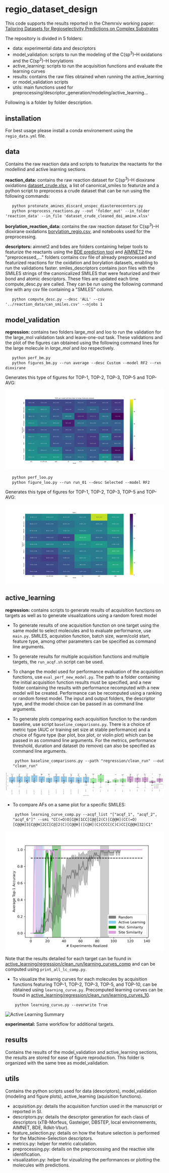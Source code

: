 # regio_dataset_design

This code supports the results reported in the Chemrxiv working paper: [Tailoring Datasets for Regioselectivity Predictions on Complex Substrates](https://chemrxiv.org/engage/chemrxiv/article-details/670af7ffcec5d6c142f850d3)

The repository is divided in 5 folders:
 - data:             experimental data and descriptors
 - model_validation: scripts to run the modeling of the C(sp<sup>3</sup>)–H oxidations and the C(sp<sup>2</sup>)–H borylations
 - active_learning:  scripts to run the acquisition functions and evaluate the learning curves
 - results:          contains the raw files obtained when running the active_learning or model_validation scripts
 - utils:            main functions used for preprocessing/descriptor_generation/modeling/active_learning...

Following is a folder by folder description.

## installation

For best usage please install a conda environement using the ```regio_data.yml``` file.


## data

Contains the raw reaction data and scripts to featurize the reactants for the modellind and active learning sections

   **reaction_data:** contains the raw reaction dataset for C(sp<sup>3</sup>)–H dioxirane oxidations [dataset_crude.xlsx](https://github.com/ReismanLab/regiochem/blob/main/data/reaction_data/dataset_crude.xlsx), a list of canonical_smiles to featurize and a python script to preprocess a crude dataset that can be run using the following commands:
     
 
       python protonate_amines_discard_unspec_diastereocenters.py
       python preprocess_reactions.py --out 'folder_out' --in_folder 'reaction_data' --in_file 'dataset_crude_cleaned_doi_amine.xlsx'


   **borylation_reaction_data:** contains the raw reaction dataset for C(sp<sup>3</sup>)–H dioxirane oxidations [borylation_regio.csv](https://github.com/ReismanLab/regiochem/blob/main/data/borylation_reaction_data/borylation_regio.csv), and notebooks used for the preprocessing.


   **descriptors:**
           aimnet2 and bdes are folders containing helper tools to featurize the reactants using the [BDE prediction tool](https://github.com/patonlab/BDE-db2) and [AIMNET2](https://github.com/isayevlab/AIMNet2)
           the "preprocessed_..." folders contains csv file of already preprocessed and featurized reactions for the oxidation and borylation datasets, enabling to run the validations faster.
           smiles_descriptors contains json files with the SMILES strings of the canonicalized SMILES that were featurized and their bond and atomic descriptors. These files are updated each time compute_desc.py are called. They can be run using the following command line with any csv file containing a "SMILES" column.
           
       python compute_desc.py --desc 'ALL' --csv '../reaction_data/can_smiles.csv' --njobs 1


   
## model_validation

   **regression:**  contains two folders large_mol and loo to run the validation for the large_mol validation task and leave-one-out task. These validations and the plot of the figures can obtained using the following command lines for the large molecule in *large_mol* and *loo* respectively. 
     
       python perf_bm.py
       python figures_bm.py --run average --desc Custom --model RF2 --rxn dioxirane

Generates this type of figures for TOP-1, TOP-2, TOP-3, TOP-5 and TOP-AVG:
       
![TOP-1 for the predictions on large molecules](model_validation/regression/large_mol/dioxirane/average/heatmap_TOP1.png)

       python perf_loo.py
       python figure_loo.py --run run_01 --desc Selected --model RF2

Generates this type of figures for TOP-1, TOP-2, TOP-3, TOP-5 and TOP-AVG:
       
![TOP-1 for the predictions on loo](model_validation/regression/loo/dioxirane/average/heatmap_TOP-1.png)
       
## active_learning

**regression:** contains scripts to generate results of acquisition functions on targets as well as to generate visualizations using a random forest model

- To generate results of one acquisition function on one target using the same model to select molecules and to evaluate performance, use ```main.py```. SMILES, acquistion function, batch size, warm/cold start, feature type, among other parameters can be specified as command line arguments.
         
- To generate results for multiple acquisition functions and multiple targets, the ```run_acqf.sh``` script can be used.
         
- To change the model used for performance evaluation of the acquisition functions, use ```eval_perf_new_model.py```. The path to a folder containing the initial acquisition function results must be specified, and a new folder containing the results with performance recomputed with a new model will be created. Performance can be recomputed using a ranking or random forest model. The input and output folders, the descriptor type, and the model choice can be passed in as command line arguments.
         
- To generate plots comparing each acquisition function to the random baseline, use script ```baseline_comparisons.py```. There is a choice of metric type (AUC or training set size at stable performance) and a choice of figure type (bar plot, box plot, or violin plot) which can be passed in as command line arguments. For the metrics, performance threshold, duration and dataset (to remove) can also be specified as command line arguments.


       python baseline_comparisons.py --path "regression/clean_run" --out "clean_run"


![Random Baseline Comparison](active_learning/regression/clean_run/standard_dist_clust-all_metric-SSP_disttype-box.png)
         
- To compare AFs on a same plot for a specific SMILES:

       python learning_curve_comp.py --acqf_list "["acqf_1", "acqf_2", "acqf_6"]" --smi "CC(=O)O[C@H]1CC[C@@]2(C)[C@@H](CC(=O)[C@@H]3[C@@H]2CC[C@]2(C)[C@@H]([C@H](C)CCCC(C)C)CC[C@@H]32)C1"
 
![Active Learning Target Comparison](active_learning/regression/clean_run/learning_curves_comp/lc_comp_tmp_1.png)    

Note that the results detailed for each target can be found in [active_learning/regression/clean_run/learning_curves_comp](active_learning/regression/clean_run/learning_curves_comp) and can be computed using ```print_all_lc_comp.py```.

- To visualize the learnig curves for each molecules by acquisition functions featuring TOP-1, TOP-2, TOP-3, TOP-5, and TOP-10, can be obtained using ```learning_curve.py```. Precomputed learning curves can be found in [active_learning/regression/clean_run/learning_curves_10](active_learning/regression/clean_run/learning_curves_10).

       python learning_curve.py --overwrite True

 ![Active Learning Summary](active_learning/regression/clean_run/learning_curves_10/summary_5_CC(=O)O[C@H]1CC[C@@]2(C)[C@@H](CC(=O)[C@@H]3[C@@H]2CC[C@]2(C)[C@@H]([C@H](C)CCCC(C)C)CC[C@@H]32)C1.png) 


**experimental:** Same workflow for additional targets.


## results

Contains the results of the model_validation and active_learning sections, the results are stored for ease of figure reproduction. This folder is organized with the same tree as model_validation.

   
## utils

Contains the python scripts used for data (descriptors), model_validation (modeling and figure plots), active_learning (aquisition functions).

 - acquisition.py:       details the acquisition function used in the manuscript or reported in SI.
 - descriptors.py:       details the descriptor generation for each class of descriptors (xTB-Morfeus, Gasteiger, DBSTEP, local environnements, AIMNET, BDE, Rdkit-Vbur).
 - feature_selection.py: details on how the feature selection is performed for the Machine-Selection descriptors.
 - metrics.py:           helper for metric calculation.
 - preprocessing.py:     details on the preprocessing and the reactive site identification.
 - visualization.py:     helper for vizualizing the performances or plotting the molecules with predictions.

